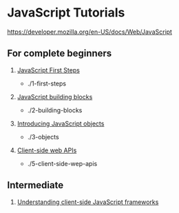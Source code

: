 # JavaScript Tutorials

https://developer.mozilla.org/en-US/docs/Web/JavaScript

## For complete beginners

1. [JavaScript First Steps](https://developer.mozilla.org/en-US/docs/Learn/JavaScript/First_steps)
    - ./1-first-steps
2. [JavaScript building blocks](https://developer.mozilla.org/en-US/docs/Learn/JavaScript/Building_blocks)
    - ./2-building-blocks

3. [Introducing JavaScript objects](https://developer.mozilla.org/en-US/docs/Learn/JavaScript/Objects)
    - ./3-objects

5. [Client-side web APIs](https://developer.mozilla.org/en-US/docs/Learn/JavaScript/Client-side_web_APIs)
    - ./5-client-side-wep-apis

## Intermediate

1. [Understanding client-side JavaScript frameworks](https://developer.mozilla.org/en-US/docs/Learn/Tools_and_testing/Client-side_JavaScript_frameworks)